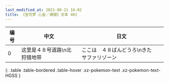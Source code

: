 ```yaml
---
last_modified_at: 2021-08-21 16:02
title: 《宝可梦 心金／魂银》文本 401
---
```

| 编号 | 中文 | 日文 |
| ---- | ---- | ---- |
| 0 | 这里是４８号道路\n北　狩猎地带 | ここは　４８ばんどうろ\nきた　サファリゾーン |
{: .table .table-bordered .table-hover .xz-pokemon-text .xz-pokemon-text-HGSS }
